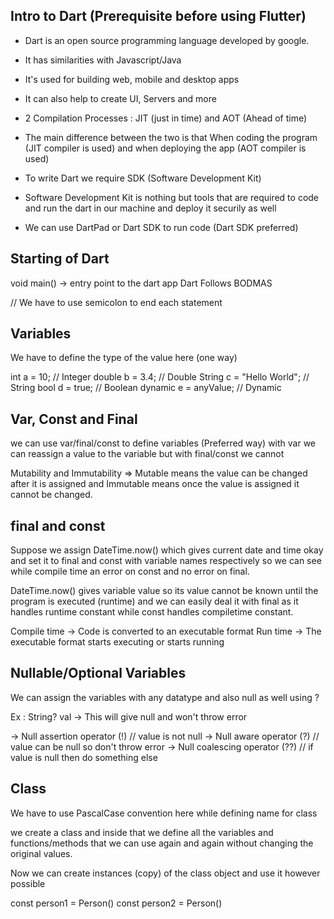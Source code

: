 Intro to Dart (Prerequisite before using Flutter)
----------------------------------------------------
- Dart is an open source programming language developed by google.
- It has similarities with Javascript/Java
- It's used for building web, mobile and desktop apps
- It can also help to create UI, Servers and more
- 2 Compilation Processes : JIT (just in time) and AOT (Ahead of time)
- The main difference between the two is that When coding the program (JIT compiler is used) and when deploying the app (AOT compiler is used)
- To write Dart we require SDK (Software Development Kit)
- Software Development Kit is nothing but tools that are required to code and run the dart in our machine and deploy it securily as well

- We can use DartPad or Dart SDK to run code (Dart SDK preferred)

Starting of Dart
----------------
void main() -> entry point to the dart app
Dart Follows BODMAS

// We have to use semicolon to end each statement

Variables
----------
We have to define the type of the value here (one way)

int a = 10; // Integer
double b = 3.4; // Double
String c = "Hello World"; // String
bool d = true; // Boolean
dynamic e = anyValue; // Dynamic

Var, Const and Final
---------------------
we can use var/final/const to define variables (Preferred way)
with var we can reassign a value to the variable but with final/const we cannot

Mutability and Immutability => Mutable means the value can be changed after it is assigned and Immutable means once the value is assigned it cannot be changed.

final and const
----------------
Suppose we assign DateTime.now() which gives current date and time okay and set it to final and const with variable names respectively so we can see while compile time an error on const and no error on final.

DateTime.now() gives variable value so its value cannot be known until the program is executed (runtime) and we can easily deal it with final as it handles runtime constant while const handles compiletime constant.

Compile time -> Code is converted to an executable format
Run time -> The executable format starts executing or starts running

Nullable/Optional Variables
----------------------------
We can assign the variables with any datatype and also null as well using ?

Ex :  String? val -> This will give null and won't throw error

-> Null assertion operator (!) // value is not null 
-> Null aware operator (?) // value can be null so don't throw error
-> Null coalescing operator (??) // if value is null then do something else

Class
-----
We have to use PascalCase convention here while defining name for class

we create a class and inside that we define all the variables and functions/methods that we can use again and again without changing the original values.

Now we can create instances (copy) of the class object and use it however possible

const person1 = Person()
const person2 = Person()

